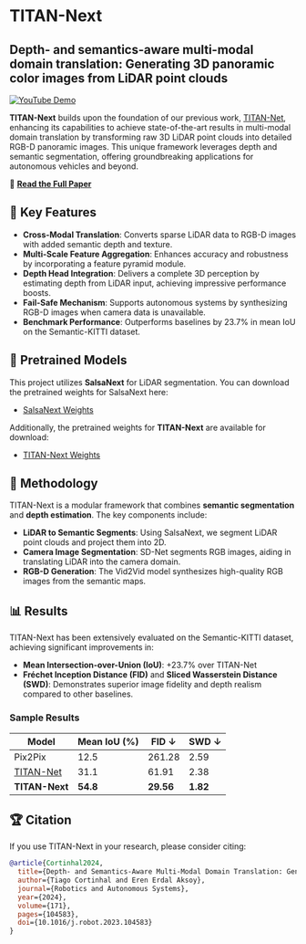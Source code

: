# TITAN-Next
## Depth- and semantics-aware multi-modal domain translation: Generating 3D panoramic color images from LiDAR point clouds

[![YouTube Demo](https://img.shields.io/badge/YouTube-Demo-red)](https://www.youtube.com/watch?v=eV510t29TAc)

**TITAN-Next** builds upon the foundation of our previous work, [TITAN-Net](https://github.com/TiagoCortinhal/TITAN-Net), enhancing its capabilities to achieve state-of-the-art results in multi-modal domain translation by transforming raw 3D LiDAR point clouds into detailed RGB-D panoramic images. This unique framework leverages depth and semantic segmentation, offering groundbreaking applications for autonomous vehicles and beyond.

📄 **[Read the Full Paper](https://pdf.sciencedirectassets.com/271599/1-s2.0-S0921889023X00116/1-s2.0-S0921889023002221)**

## 🌟 Key Features

- **Cross-Modal Translation**: Converts sparse LiDAR data to RGB-D images with added semantic depth and texture.
- **Multi-Scale Feature Aggregation**: Enhances accuracy and robustness by incorporating a feature pyramid module.
- **Depth Head Integration**: Delivers a complete 3D perception by estimating depth from LiDAR input, achieving impressive performance boosts.
- **Fail-Safe Mechanism**: Supports autonomous systems by synthesizing RGB-D images when camera data is unavailable.
- **Benchmark Performance**: Outperforms baselines by 23.7% in mean IoU on the Semantic-KITTI dataset.

## 🔗 Pretrained Models

This project utilizes **SalsaNext** for LiDAR segmentation. You can download the pretrained weights for SalsaNext here:

- [SalsaNext Weights](https://github.com/TiagoCortinhal/SalsaNext)

Additionally, the pretrained weights for **TITAN-Next** are available for download:

- [TITAN-Next Weights](https://drive.google.com/file/d/1NQyvevDiJ1Jo00Ywstgu3YLQ6yfVmUO5/view?usp=sharing)

## 🧠 Methodology

TITAN-Next is a modular framework that combines **semantic segmentation** and **depth estimation**. The key components include:

- **LiDAR to Semantic Segments**: Using SalsaNext, we segment LiDAR point clouds and project them into 2D.
- **Camera Image Segmentation**: SD-Net segments RGB images, aiding in translating LiDAR into the camera domain.
- **RGB-D Generation**: The Vid2Vid model synthesizes high-quality RGB images from the semantic maps.


## 📊 Results

TITAN-Next has been extensively evaluated on the Semantic-KITTI dataset, achieving significant improvements in:

- **Mean Intersection-over-Union (IoU)**: +23.7% over TITAN-Net
- **Fréchet Inception Distance (FID)** and **Sliced Wasserstein Distance (SWD)**: Demonstrates superior image fidelity and depth realism compared to other baselines.

### Sample Results

| Model         | Mean IoU (%) | FID ↓  | SWD ↓ |
|---------------|--------------|--------|-------|
| Pix2Pix       | 12.5         | 261.28 | 2.59  |
| [TITAN-Net](https://github.com/TiagoCortinhal/TITAN-Net) | 31.1         | 61.91  | 2.38  |
| **TITAN-Next** | **54.8**     | **29.56** | **1.82** |

## 🏆 Citation

If you use TITAN-Next in your research, please consider citing:

```bibtex
@article{Cortinhal2024,
  title={Depth- and Semantics-Aware Multi-Modal Domain Translation: Generating 3D Panoramic Color Images from LiDAR Point Clouds},
  author={Tiago Cortinhal and Eren Erdal Aksoy},
  journal={Robotics and Autonomous Systems},
  year={2024},
  volume={171},
  pages={104583},
  doi={10.1016/j.robot.2023.104583}
}
